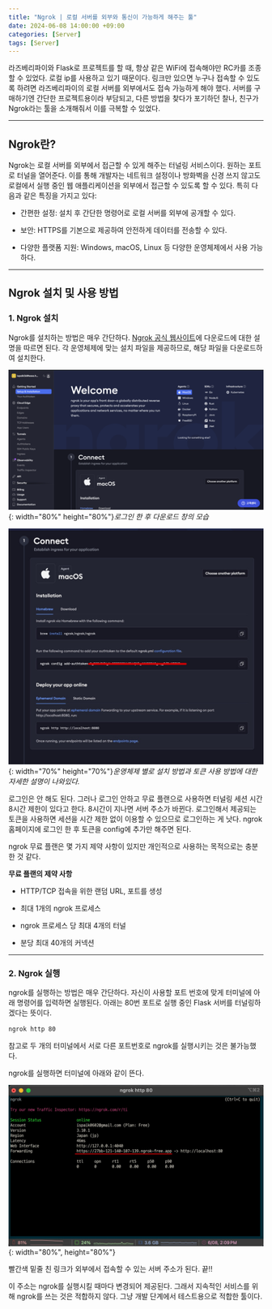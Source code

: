 ```yaml
---
title: "Ngrok | 로컬 서버를 외부와 통신이 가능하게 해주는 툴"
date: 2024-06-08 14:00:00 +09:00
categories: [Server]
tags: [Server]
---
```


라즈베리파이와 Flask로 프로젝트를 할 때, 항상 같은 WiFi에 접속해야만 RC카를 조종할 수 있었다. 로컬 ip를 사용하고 있기 때문이다. 링크만 있으면 누구나 접속할 수 있도록 하려면 라즈베리파이의 로컬 서버를 외부에서도 접속 가능하게 해야 했다. 서버를 구매하기엔 간단한 프로젝트용이라 부담되고, 다른 방법을 찾다가 포기하던 찰나, 친구가 Ngrok라는 툴을 소개해줘서 이를 극복할 수 있었다.



---



## Ngrok란?


Ngrok는 로컬 서버를 외부에서 접근할 수 있게 해주는 터널링 서비스이다. 원하는 포트로 터널을 열어준다. 이를 통해 개발자는 네트워크 설정이나 방화벽을 신경 쓰지 않고도 로컬에서 실행 중인 웹 애플리케이션을 외부에서 접근할 수 있도록 할 수 있다. 특히 다음과 같은 특징을 가지고 있다:

* 간편한 설정: 설치 후 간단한 명령어로 로컬 서버를 외부에 공개할 수 있다.

* 보안: HTTPS를 기본으로 제공하여 안전하게 데이터를 전송할 수 있다.

* 다양한 플랫폼 지원: Windows, macOS, Linux 등 다양한 운영체제에서 사용 가능하다.


---


## Ngrok 설치 및 사용 방법

### 1. Ngrok 설치

Ngrok를 설치하는 방법은 매우 간단하다. [Ngrok 공식 웹사이트](https://ngrok.com/download)에 다운로드에 대한 설명을 따르면 된다. 각 운영체제에 맞는 설치 파일을 제공하므로, 해당 파일을 다운로드하여 설치한다.

![/assets/img/ngrok_download.png](/assets/img/ngrok_download.png){: width="80%" height="80%"}*로그인 한 후 다운로드 창의 모습*



![/assets/img/ngrok_token.png](/assets/img/ngrok_token.png){: width="70%" height="70%"}*운영체제 별로 설치 방법과 토큰 사용 방법에 대한 자세한 설명이 나와있다.*

로그인은 안 해도 된다. 그러나 로그인 안하고 무료 플랜으로 사용하면 터널링 세션 시간 8시간 제한이 있다고 한다. 8시간이 지나면 서버 주소가 바뀐다. 로그인해서 제공되는 토큰을 사용하면 세션을 시간 제한 없이 이용할 수 있으므로 로그인하는 게 낫다. ngrok 홈페이지에 로그인 한 후 토큰을 config에 추가만 해주면 된다. 

ngrok 무료 플랜은 몇 가지 제약 사항이 있지만 개인적으로 사용하는 목적으로는 충분한 것 같다.

**무료 플랜의 제약 사항**

* HTTP/TCP 접속을 위한 랜덤 URL, 포트를 생성

* 최대 1개의 ngrok 프로세스

* ngrok 프로세스 당 최대 4개의 터널

* 분당 최대 40개의 커넥션


---


### 2. Ngrok 실행

ngrok를 실행하는 방법은 매우 간단하다. 자신이 사용할 포트 번호에 맞게 터미널에 아래 명령어를 입력하면 실행된다. 아래는 80번 포트로 실행 중인 Flask 서버를 터널링하겠다는 뜻이다.

```zsh
ngrok http 80
```

참고로 두 개의 터미널에서 서로 다른 포트번호로 ngrok를 실행시키는 것은 불가능했다.

ngrok를 실행하면 터미널에 아래와 같이 뜬다.

![ngrok_link.png](/assets/img/ngrok_link.png){: width="80%", height="80%"}

빨간색 밑줄 친 링크가 외부에서 접속할 수 있는 서버 주소가 된다. 끝!!

이 주소는 ngrok를 실행시킬 때마다 변경되어 제공된다. 그래서 지속적인 서비스를 위해 ngrok를 쓰는 것은 적합하지 않다. 그냥 개발 단계에서 테스트용으로 적합한 툴이다. 


